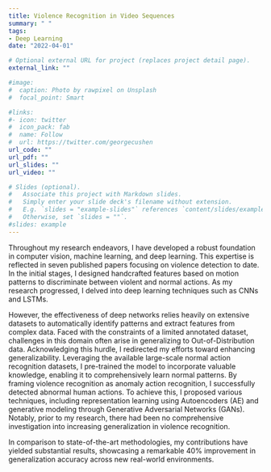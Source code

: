 ```yaml
---
title: Violence Recognition in Video Sequences
summary: " "
tags:
- Deep Learning
date: "2022-04-01"

# Optional external URL for project (replaces project detail page).
external_link: ""

#image:
#  caption: Photo by rawpixel on Unsplash
#  focal_point: Smart

#links:
#- icon: twitter
#  icon_pack: fab
#  name: Follow
#  url: https://twitter.com/georgecushen
url_code: ""
url_pdf: ""
url_slides: ""
url_video: ""

# Slides (optional).
#   Associate this project with Markdown slides.
#   Simply enter your slide deck's filename without extension.
#   E.g. `slides = "example-slides"` references `content/slides/example-slides.md`.
#   Otherwise, set `slides = ""`.
#slides: example
---
```


Throughout my research endeavors, I have developed a robust foundation in computer vision, machine learning, and deep learning. This expertise is reflected in seven published papers focusing on violence detection to date. In the initial stages, I designed handcrafted features based on motion patterns to discriminate between violent and normal actions. As my research progressed, I delved into deep learning techniques such as CNNs and LSTMs.

However, the effectiveness of deep networks relies heavily on extensive datasets to automatically identify patterns and extract features from complex data. Faced with the constraints of a limited annotated dataset, challenges in this domain often arise in generalizing to Out-of-Distribution data. Acknowledging this hurdle, I redirected my efforts toward enhancing generalizability. Leveraging the available large-scale normal action recognition datasets, I pre-trained the model to incorporate valuable knowledge, enabling it to comprehensively learn normal patterns. By framing violence recognition as anomaly action recognition, I successfully detected abnormal human actions. To achieve this, I proposed various techniques, including representation learning using Autoencoders (AE) and generative modeling through Generative Adversarial Networks (GANs). Notably, prior to my research, there had been no comprehensive investigation into increasing generalization in violence recognition.

In comparison to state-of-the-art methodologies, my contributions have yielded substantial results, showcasing a remarkable 40% improvement in generalization accuracy across new real-world environments. 